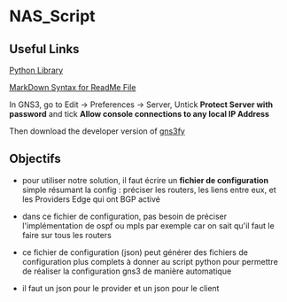 # NAS_Script

## Useful Links

[Python Library](https://davidban77.github.io/gns3fy/api_reference/)

[MarkDown Syntax for ReadMe File](https://www.markdownguide.org/basic-syntax)


In GNS3, go to Edit -> Preferences -> Server, Untick **Protect Server with password** and tick **Allow console connections to any local IP Address**

Then download the developer version of [gns3fy](https://github.com/davidban77/gns3fy/tree/developer)

## Objectifs

- pour utiliser notre solution, il faut écrire un **fichier de configuration** simple résumant la config : préciser les routers, les liens entre eux, et les Providers Edge qui ont BGP activé

- dans ce fichier de configuration, pas besoin de préciser l'implémentation de ospf ou mpls par exemple car on sait qu'il faut le faire sur tous les routers

- ce fichier de configuration (json) peut générer des fichiers de configuration plus complets à donner au script python pour permettre de réaliser la configuration gns3 de manière automatique

- il faut un json pour le provider et un json pour le client



